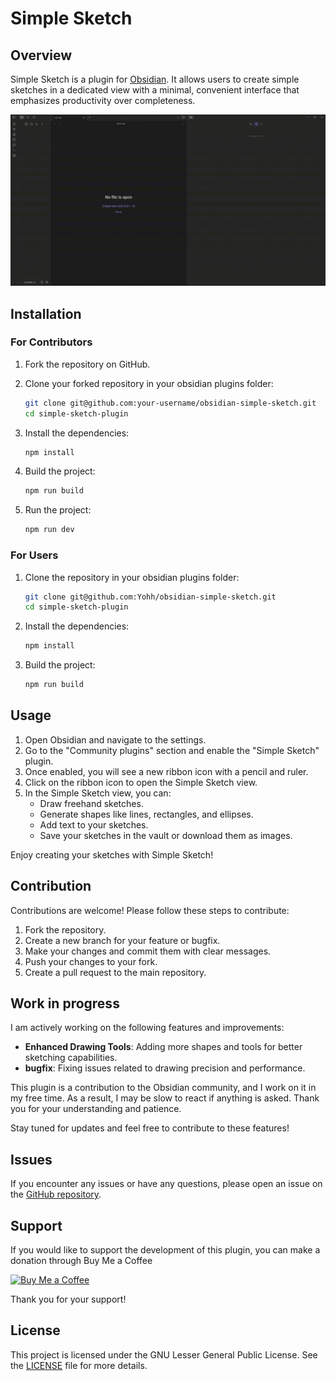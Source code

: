 # Simple Sketch

## Overview

Simple Sketch is a plugin for [Obsidian](https://obsidian.md). It allows users to create simple sketches in a dedicated view with a minimal, convenient interface that emphasizes productivity over completeness.

![demo](./assets/demo.gif)

## Installation

### For Contributors

1. Fork the repository on GitHub.

2. Clone your forked repository in your obsidian plugins folder:

    ```sh
    git clone git@github.com:your-username/obsidian-simple-sketch.git
    cd simple-sketch-plugin
    ```

3. Install the dependencies:

    ```sh
    npm install
    ```

4. Build the project:

    ```sh
    npm run build
    ```

5. Run the project:

    ```sh
    npm run dev
    ```

### For Users

1. Clone the repository in your obsidian plugins folder:

    ```sh
    git clone git@github.com:Yohh/obsidian-simple-sketch.git
    cd simple-sketch-plugin
    ```

2. Install the dependencies:

    ```sh
    npm install
    ```

3. Build the project:

    ```sh
    npm run build
    ```

## Usage

1. Open Obsidian and navigate to the settings.
2. Go to the "Community plugins" section and enable the "Simple Sketch" plugin.
3. Once enabled, you will see a new ribbon icon with a pencil and ruler.
4. Click on the ribbon icon to open the Simple Sketch view.
5. In the Simple Sketch view, you can:
    - Draw freehand sketches.
    - Generate shapes like lines, rectangles, and ellipses.
    - Add text to your sketches.
    - Save your sketches in the vault or download them as images.

Enjoy creating your sketches with Simple Sketch!

## Contribution

Contributions are welcome! Please follow these steps to contribute:

1. Fork the repository.
2. Create a new branch for your feature or bugfix.
3. Make your changes and commit them with clear messages.
4. Push your changes to your fork.
5. Create a pull request to the main repository.

## Work in progress

I am actively working on the following features and improvements:

-   **Enhanced Drawing Tools**: Adding more shapes and tools for better sketching capabilities.
-   **bugfix**: Fixing issues related to drawing precision and performance.

This plugin is a contribution to the Obsidian community, and I work on it in my free time. As a result, I may be slow to react if anything is asked. Thank you for your understanding and patience.

Stay tuned for updates and feel free to contribute to these features!

## Issues

If you encounter any issues or have any questions, please open an issue on the [GitHub repository](https://github.com/Yohh/obsidian-simple-sketch/issues).

## Support

If you would like to support the development of this plugin, you can make a donation through Buy Me a Coffee

[![Buy Me a Coffee](https://www.buymeacoffee.com/assets/img/custom_images/orange_img.png)](https://buymeacoffee.com/yohh)

Thank you for your support!

## License

This project is licensed under the GNU Lesser General Public License. See the [LICENSE](LICENSE) file for more details.
